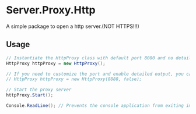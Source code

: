 ﻿# Server.Proxy.Http

A simple package to open a http server.(NOT HTTPS!!!)

## Usage

```c#
// Instantiate the HttpProxy class with default port 8080 and no detailed output
HttpProxy httpProxy = new HttpProxy();

// If you need to customize the port and enable detailed output, you can instantiate as follows
// HttpProxy httpProxy = new HttpProxy(8888, false);

// Start the proxy server
httpProxy.Start();

Console.ReadLine(); // Prevents the console application from exiting immediately
```
